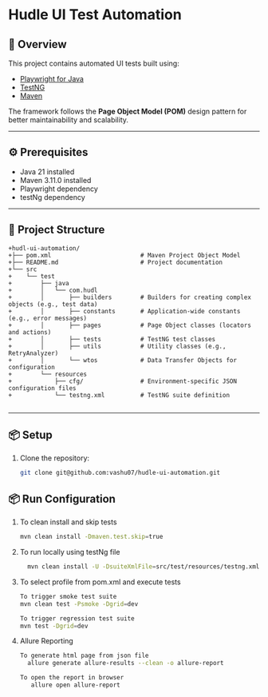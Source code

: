 # Hudle UI Test Automation

## 📌 Overview
This project contains automated UI tests built using:
- [Playwright for Java](https://playwright.dev/java/docs/intro)
- [TestNG](https://testng.org/)
- [Maven](https://maven.apache.org/)

The framework follows the **Page Object Model (POM)** design pattern for better maintainability and scalability.

---
## ⚙️ Prerequisites
- Java 21 installed
- Maven 3.11.0 installed
- Playwright dependency
- testNg dependency
---

## 📂 Project Structure
```
+hudl-ui-automation/
+├── pom.xml                         # Maven Project Object Model
+├── README.md                       # Project documentation
+└── src
+    └── test
+        ├── java
+        │   └── com.hudl
+        │       ├── builders        # Builders for creating complex objects (e.g., test data)
+        │       ├── constants       # Application-wide constants (e.g., error messages)
+        │       ├── pages           # Page Object classes (locators and actions)
+        │       ├── tests           # TestNG test classes
+        │       ├── utils           # Utility classes (e.g., RetryAnalyzer)
+        │       └── wtos            # Data Transfer Objects for configuration
+        └── resources
+            ├── cfg/                # Environment-specific JSON configuration files
+            └── testng.xml          # TestNG suite definition
 
```

---

## 📦 Setup
1. Clone the repository:
   ```bash
   git clone git@github.com:vashu07/hudle-ui-automation.git

## 📦 Run Configuration
1. To clean install and skip tests
    ```bash
    mvn clean install -Dmaven.test.skip=true  
    ``` 
   
2. To run locally using testNg file
   ```bash
     mvn clean install -U -DsuiteXmlFile=src/test/resources/testng.xml -Dgrid=dev
   ``` 
   
3. To select profile from pom.xml and execute tests
   ```bash
   To trigger smoke test suite 
   mvn clean test -Psmoke -Dgrid=dev
   
   To trigger regression test suite  
   mvn test -Dgrid=dev
   ``` 
   
4. Allure Reporting
    ```bash
   To generate html page from json file
      allure generate allure-results --clean -o allure-report
   
   To open the report in browser
       allure open allure-report
    ```




